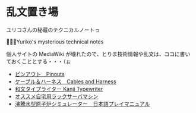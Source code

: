 # 乱文置き場
ユリコさんの秘蔵のテクニカルノートっ

👩🏻‍💻Yuriko's mysterious technical notes

個人サイトの MediaWiki が壊れたので、とりま技術情報や乱文は、ココに書いておくこととする・・・（ぉ

* [ピンアウト　Pinouts](pinouts.md)
* [ケーブル＆ハーネス　Cables and Harness](cables.md)
* [和文タイプライター Kanji Typewriter](japanese_kanji_typewriter.md)
* [オススメ自宅用ラックサーバマシン](recomanded_homeservers.md)
* [沸騰水型原子炉シミュレーター　日本語プレイマニュアル](bwr_introduction.md)
